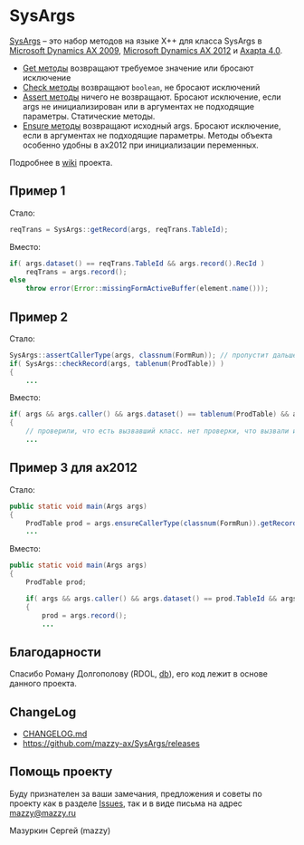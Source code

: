 # SysArgs

[project]:https://github.com/mazzy-ax/SysArgs
[license]:https://github.com/mazzy-ax/SysArgs/blob/master/LICENSE

[SysArgs][project] &ndash; это набор методов на языке X++ для класса SysArgs в [Microsoft Dynamics AX 2009](ax2009), [Microsoft Dynamics AX 2012](ax2012) и [Axapta 4.0](ax4).

* [Get методы](https://github.com/mazzy-ax/SysArgs/wiki/Get-methods) возвращают требуемое значение или бросают исключение
* [Check методы](https://github.com/mazzy-ax/SysArgs/wiki/Check-methods) возвращают `boolean`, не бросают исключений
* [Assert методы](https://github.com/mazzy-ax/SysArgs/wiki/Assert-methods) ничего не возвращают. Бросают исключение, если args не инициализирован или в аргументах не подходящие параметры. Статические методы.
* [Ensure методы](https://github.com/mazzy-ax/SysArgs/wiki/Ensure-methods) возвращают исходный args. Бросают исключение, если в аргументах не подходящие параметры. Методы объекта особенно удобны в ax2012 при инициализации переменных.

Подробнее в [wiki](https://github.com/mazzy-ax/SysArgs/wiki) проекта.

## Пример 1

Стало:

```java
reqTrans = SysArgs::getRecord(args, reqTrans.TableId);
```

Вместо:

```java
if( args.dataset() == reqTrans.TableId && args.record().RecId )
    reqTrans = args.record();
else
    throw error(Error::missingFormActiveBuffer(element.name()));
```

## Пример 2

Стало:

```java
SysArgs::assertCallerType(args, classnum(FormRun)); // пропустит дальше, если вызвали из формы. Иначе бросит исключение.
if( SysArgs::checkRecord(args, tablenum(ProdTable)) )
{
    ...
```

Вместо:

```java
if( args && args.caller() && args.dataset() == tablenum(ProdTable) && args.record().RecId )
{
    // проверили, что есть вызвавший класс. нет проверки, что вызвали именно из формы
    ...
```

## Пример 3 для ax2012

Стало:

```java
public static void main(Args args)
{
    ProdTable prod = args.ensureCallerType(classnum(FormRun)).getRecord(prod.TableId);
    ...
```

Вместо:

```java
public static void main(Args args)
{
    ProdTable prod;

    if( args && args.caller() && args.dataset() == prod.TableId && args.record().RecId )
    {
        prod = args.record();
        ...
```

## Благодарности

Спасибо Роману Долгополову (RDOL, [db](https://axforum.info/forums/member.php?u=2836)), его код лежит в основе данного проекта.

## ChangeLog

* [CHANGELOG.md](CHANGELOG.md)
* <https://github.com/mazzy-ax/SysArgs/releases>

## Помощь проекту

Буду признателен за ваши замечания, предложения и советы по проекту как в разделе [Issues](https://github.com/mazzy-ax/SysArgs/issues), так и в виде письма на адрес <mazzy@mazzy.ru>

Мазуркин Сергей (mazzy)
